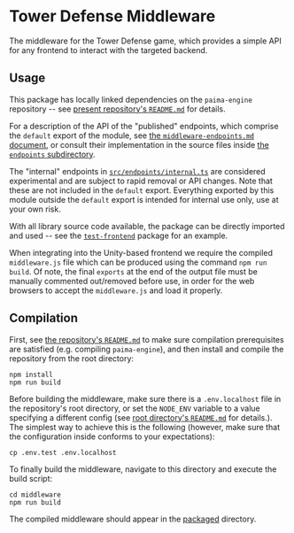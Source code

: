 # Tower Defense Middleware

The middleware for the Tower Defense game, which provides a simple API for any frontend to interact with the targeted backend.

## Usage

This package has locally linked dependencies on the `paima-engine` repository -- see [present repository's `README.md`](/README.md) for details.

For a description of the API of the "published" endpoints, which comprise the `default` export of the module, see [the `middleware-endpoints.md` document](/documentation/middleware-endpoints.md), or consult their implementation in the source files inside [the `endpoints` subdirectory](./src/endpoints/).

The "internal" endpoints in [`src/endpoints/internal.ts`](./src/endpoints/internal.ts) are considered experimental and are subject to rapid removal or API changes. Note that these are not included in the `default` export. Everything exported by this module outside the `default` export is intended for internal use only, use at your own risk.

With all library source code available, the package can be directly imported and used -- see the [`test-frontend`](/test-frontend) package for an example.

When integrating into the Unity-based frontend we require the compiled `middleware.js` file which can be produced using the command `npm run build`. Of note, the final `exports` at the end of the output file must be manually commented out/removed before use, in order for the web browsers to accept the `middleware.js` and load it properly.

## Compilation

First, see [the repository's `README.md`](/README.md) to make sure compilation prerequisites are satisfied (e.g. compiling `paima-engine`), and then install and compile the repository from the root directory:

```
npm install
npm run build
```

Before building the middleware, make sure there is a `.env.localhost` file in the repository's root directory, or set the `NODE_ENV` variable to a value specifying a different config (see [root directory's `README.md`](/README.md) for details.). The simplest way to achieve this is the following (however, make sure that the configuration inside conforms to your expectations):

```
cp .env.test .env.localhost
```

To finally build the middleware, navigate to this directory and execute the build script:

```
cd middleware
npm run build
```

The compiled middleware should appear in the [packaged](./packaged/) directory.
